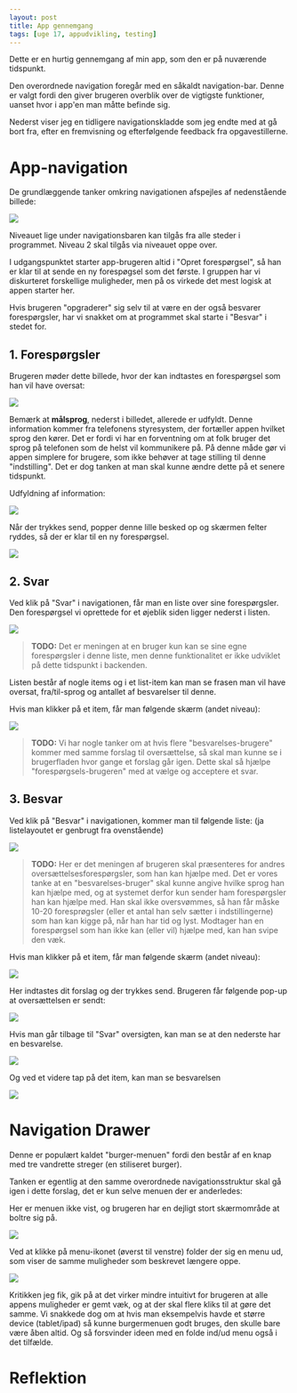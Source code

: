 ```yaml
---
layout: post
title: App gennemgang
tags: [uge 17, appudvikling, testing]
---
```


Dette er en hurtig gennemgang af min app, som den er på nuværende tidspunkt.

Den overordnede navigation foregår med en såkaldt navigation-bar. Denne er valgt fordi den giver brugeren overblik over de vigtigste funktioner, uanset hvor i app'en man måtte befinde sig.

Nederst viser jeg en tidligere navigationskladde som jeg endte med at gå bort fra, efter en fremvisning og efterfølgende feedback fra opgavestillerne.

# App-navigation
De grundlæggende tanker omkring navigationen afspejles af nedenstående billede:

![](/img/ordsomegram/OrdsomeGram0.png)

Niveauet lige under navigationsbaren kan tilgås fra alle steder i programmet. Niveau 2 skal tilgås via niveauet oppe over.

I udgangspunktet starter app-brugeren altid i "Opret forespørgsel", så han er klar til at sende en ny forespøgsel som det første. I gruppen har vi diskurteret forskellige muligheder, men på os virkede det mest logisk at appen starter her.

Hvis brugeren "opgraderer" sig selv til at være en der også besvarer forespørgsler, har vi snakket om at programmet skal starte i "Besvar" i stedet for.

## 1. Forespørgsler
Brugeren møder dette billede, hvor der kan indtastes en forespørgsel som han vil have oversat:

![](/img/ordsomegram/OrdsomeGram1.png)

Bemærk at __målsprog__, nederst i billedet, allerede er udfyldt. Denne information kommer fra telefonens styresystem, der fortæller appen hvilket sprog den kører. Det er fordi vi har en forventning om at folk bruger det sprog på telefonen som de helst vil kommunikere på. På denne måde gør vi appen simplere for brugere, som ikke behøver at tage stilling til denne "indstilling". Det er dog tanken at man skal kunne ændre dette på et senere tidspunkt.

Udfyldning af information:

![](/img/ordsomegram/OrdsomeGram2B.png)

Når der trykkes send, popper denne lille besked op og skærmen felter ryddes, så der er klar til en ny forespørgsel.

![](/img/ordsomegram/OrdsomeGram2c.png)

## 2. Svar
Ved klik på "Svar" i navigationen, får man en liste over sine forespørgsler. Den forespørgsel vi oprettede for et øjeblik siden ligger nederst i listen.

![](/img/ordsomegram/OrdsomeGram3.png)

> __TODO:__ Det er meningen at en bruger kun kan se sine egne forespørgsler i denne liste, men denne funktionalitet er ikke udviklet på dette tidspunkt i backenden.

Listen består af nogle items og i et list-item kan man se frasen man vil have oversat, fra/til-sprog og antallet af besvarelser til denne.

Hvis man klikker på et item, får man følgende skærm (andet niveau):

![](/img/ordsomegram/OrdsomeGram3b.png)

> __TODO:__ Vi har nogle tanker om at hvis flere "besvarelses-brugere" kommer med samme forslag til oversættelse, så skal man kunne se i brugerfladen hvor gange et forslag går igen. Dette skal så hjælpe "forespørgsels-brugeren" med at vælge og acceptere et svar.

## 3. Besvar
Ved klik på "Besvar" i navigationen, kommer man til følgende liste: (ja listelayoutet er genbrugt fra ovenstående)

![](/img/ordsomegram/OrdsomeGram3.png)

> __TODO:__ Her er det meningen af brugeren skal præsenteres for andres oversættelsesforespørgsler, som han kan hjælpe med. Det er vores tanke at en "besvarelses-bruger" skal kunne angive hvilke sprog han kan hjælpe med, og at systemet derfor kun sender ham forespørgsler han kan hjælpe med. Han skal ikke oversvømmes, så han får måske 10-20 foresprøgsler (eller et antal han selv sætter i indstillingerne) som han kan kigge på, når han har tid og lyst. Modtager han en forespørgsel som han ikke kan (eller vil) hjælpe med, kan han svipe den væk.

Hvis man klikker på et item, får man følgende skærm (andet niveau):

![](/img/ordsomegram/OrdsomeGram4.png)

Her indtastes dit forslag og der trykkes send. Brugeren får følgende pop-up at oversættelsen er sendt:

![](/img/ordsomegram/OrdsomeGram4b.png)

Hvis man går tilbage til "Svar" oversigten, kan man se at den nederste har en besvarelse.

![](/img/ordsomegram/OrdsomeGram4c.png)

Og ved et videre tap på det item, kan man se besvarelsen

![](/img/ordsomegram/OrdsomeGram4d.png)

# Navigation Drawer
Denne er populært kaldet "burger-menuen" fordi den består af en knap med tre vandrette streger (en stiliseret burger).

Tanken er egentlig at den samme overordnede navigationsstruktur skal gå igen i dette forslag, det er kun selve menuen der er anderledes:

Her er menuen ikke vist, og brugeren har en dejligt stort skærmområde at boltre sig på.

![](/img/ordsomegram/OrdsomeDrawer1.png)

Ved at klikke på menu-ikonet (øverst til venstre) folder der sig en menu ud, som viser de samme muligheder som beskrevet længere oppe.

![](/img/ordsomegram/OrdsomeDrawer2.png)

Kritikken jeg fik, gik på at det virker mindre intuitivt for brugeren at alle appens muligheder er gemt væk, og at der skal flere kliks til at gøre det samme. Vi snakkede dog om at hvis man eksempelvis havde et større device (tablet/ipad) så kunne burgermenuen godt bruges, den skulle bare være åben altid. Og så forsvinder ideen med en folde ind/ud menu også i det tilfælde.

# Reflektion

